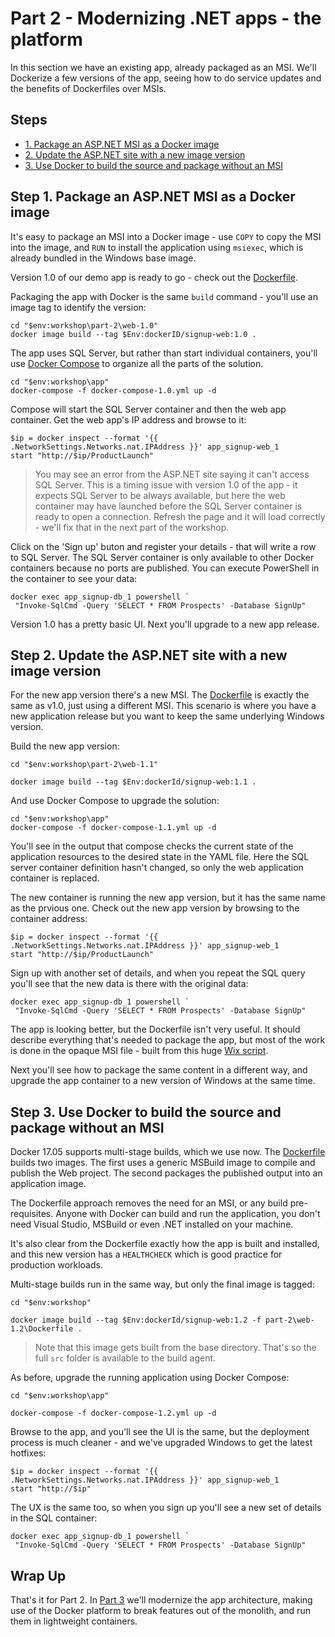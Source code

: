 # Part 2 - Modernizing .NET apps - the platform

In this section we have an existing app, already packaged as an MSI. We'll Dockerize a few versions of the app, seeing how to do service updates and the benefits of Dockerfiles over MSIs.

## Steps

* [1. Package an ASP.NET MSI as a Docker image](#1)
* [2. Update the ASP.NET site with a new image version](#2)
* [3. Use Docker to build the source and package without an MSI](#3)

## <a name="1"></a>Step 1. Package an ASP.NET MSI as a Docker image

It's easy to package an MSI into a Docker image - use `COPY` to copy the MSI into the image, and `RUN` to install the application using `msiexec`, which is already bundled in the Windows base image.

Version 1.0 of our demo app is ready to go - check out the [Dockerfile](part-2/web-1.0/Dockerfile). 

Packaging the app with Docker is the same `build` command - you'll use an image tag to identify the version:

```
cd "$env:workshop\part-2\web-1.0"
docker image build --tag $Env:dockerID/signup-web:1.0 .
```

The app uses SQL Server, but rather than start individual containers, you'll use [Docker Compose](https://docs.docker.com/compose/) to organize all the parts of the solution.

```
cd "$env:workshop\app"
docker-compose -f docker-compose-1.0.yml up -d
```

Compose will start the SQL Server container and then the web app container. Get the web app's IP address and browse to it:

```
$ip = docker inspect --format '{{ .NetworkSettings.Networks.nat.IPAddress }}' app_signup-web_1
start "http://$ip/ProductLaunch"
```

> You may see an error from the ASP.NET site saying it can't access SQL Server. This is a timing issue with version 1.0 of the app - it  expects SQL Server to be always available, but here the web container may have launched before the SQL Server container is ready to open a connection. Refresh the page and it will load correctly - we'll fix that in the next part of the workshop.

Click on the 'Sign up' buton and register your details - that will write a row to SQL Server. The SQL Server container is only available to other Docker containers because no ports are published. You can execute PowerShell in the container to see your data:

```
docker exec app_signup-db_1 powershell `
 "Invoke-SqlCmd -Query 'SELECT * FROM Prospects' -Database SignUp"
```

Version 1.0 has a pretty basic UI. Next you'll upgrade to a new app release.

## <a name="2"></a>Step 2. Update the ASP.NET site with a new image version

For the new app version there's a new MSI. The [Dockerfile](part-2/web-1.1/Dockerfile) is exactly the same as v1.0, just using a different MSI. This scenario is where you have a new application release but you want to keep the same underlying Windows version.

Build the new app version:

```
cd "$env:workshop\part-2\web-1.1"

docker image build --tag $Env:dockerId/signup-web:1.1 .
```

And use Docker Compose to upgrade the solution:

```
cd "$env:workshop\app"
docker-compose -f docker-compose-1.1.yml up -d
```

You'll see in the output that compose checks the current state of the application resources to the desired state in the YAML file. Here the SQL server container definition hasn't changed, so only the web application container is replaced.

The new container is running the new app version, but it has the same name as the prvious one. Check out the new app version by browsing to the container address:

```
$ip = docker inspect --format '{{ .NetworkSettings.Networks.nat.IPAddress }}' app_signup-web_1
start "http://$ip/ProductLaunch"
```

Sign up with another set of details, and when you repeat the SQL query you'll see that the new data is there with the original data:

```
docker exec app_signup-db_1 powershell `
 "Invoke-SqlCmd -Query 'SELECT * FROM Prospects' -Database SignUp"
```

The app is looking better, but the Dockerfile isn't very useful. It should describe everything that's needed to package the app, but most of the work is done in the opaque MSI file - built from this huge [Wix script](signup/src/SignUp.Web.Setup/Product.wxs).

Next you'll see how to package the same content in a different way, and upgrade the app container to a new version of Windows at the same time.

## <a name="3"></a>Step 3. Use Docker to build the source and package without an MSI

Docker 17.05 supports multi-stage builds, which we use now. The [Dockerfile](part-2/web-1.2/Dockerfile) builds two images. The first uses a generic MSBuild image to compile and publish the Web project. The second packages the published output into an application image.

The Dockerfile approach removes the need for an MSI, or any build pre-requisites. Anyone with Docker can build and run the application, you don't need Visual Studio, MSBuild or even .NET installed on your machine.

It's also clear from the Dockerfile exactly how the app is built and installed, and this new version has a `HEALTHCHECK` which is good practice for production workloads.

Multi-stage builds run in the same way, but only the final image is tagged:

```
cd "$env:workshop"

docker image build --tag $Env:dockerId/signup-web:1.2 -f part-2\web-1.2\Dockerfile .
```

> Note that this image gets built from the base directory. That's so the full `src` folder is available to the build agent.


As before, upgrade the running application using Docker Compose:

```
cd "$env:workshop\app"

docker-compose -f docker-compose-1.2.yml up -d
```

Browse to the app, and you'll see the UI is the same, but the deployment process is much cleaner - and we've upgraded Windows to get the latest hotfixes:

```
$ip = docker inspect --format '{{ .NetworkSettings.Networks.nat.IPAddress }}' app_signup-web_1
start "http://$ip"
```

The UX is the same too, so when you sign up you'll see a new set of details in the SQL container:

```
docker exec app_signup-db_1 powershell `
 "Invoke-SqlCmd -Query 'SELECT * FROM Prospects' -Database SignUp"
```

## Wrap Up

That's it for Part 2. In [Part 3](part-3.md) we'll modernize the app architecture, making use of the Docker platform to break features out of the monolith, and run them in lightweight containers.
